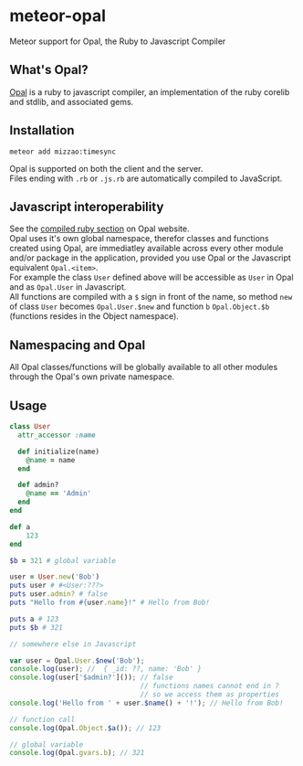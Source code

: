 # meteor-opal

Meteor support for Opal, the Ruby to Javascript Compiler

## What's Opal?

[Opal](http://opalrb.org) is a ruby to javascript compiler, an implementation of the ruby corelib and stdlib, and associated gems.   

## Installation

```
meteor add mizzao:timesync
```

Opal is supported on both the client and the server.  
Files ending with `.rb` or `.js.rb` are automatically compiled to JavaScript.

## Javascript interoperability

See the [compiled ruby section](http://opalrb.org/docs/compiled_ruby/) on Opal website.   
Opal uses it's own global namespace, therefor classes and functions created using Opal, are immediatley available across every other module and/or package in the application, provided you use Opal or the Javascript equivalent `Opal.<item>`.   
For example the class `User` defined above will be accessible as `User` in Opal and as `Opal.User` in Javascript.  
All functions are compiled with a `$` sign in front of the name, so method `new` of class `User` becomes `Opal.User.$new` and function `b` `Opal.Object.$b` (functions resides in the Object namespace).   

## Namespacing and Opal

All Opal classes/functions will be globally available to all other modules through the Opal's own private namespace.

## Usage

```ruby
class User
  attr_accessor :name

  def initialize(name)
    @name = name
  end

  def admin?
    @name == 'Admin'
  end
end

def a
    123
end

$b = 321 # global variable

user = User.new('Bob')
puts user # #<User:???>
puts user.admin? # false
puts "Hello from #{user.name}!" # Hello from Bob!

puts a # 123
puts $b # 321

```

```javascript
// somewhere else in Javascript

var user = Opal.User.$new('Bob');
console.log(user); //  { _id: ??, name: 'Bob' }
console.log(user['$admin?']()); // false 
                                // functions names cannot end in ? 
                                // so we access them as properties
console.log('Hello from ' + user.$name() + '!'); // Hello from Bob!

// function call
console.log(Opal.Object.$a()); // 123

// global variable
console.log(Opal.gvars.b); // 321
```
